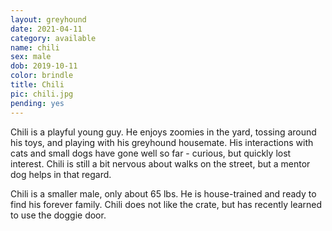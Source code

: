 ```yaml
---
layout: greyhound
date: 2021-04-11
category: available
name: chili
sex: male
dob: 2019-10-11
color: brindle
title: Chili
pic: chili.jpg
pending: yes
---
```

Chili is a playful young guy. He enjoys zoomies in the yard, tossing around his toys, and playing with his greyhound housemate. His interactions with cats and small dogs have gone well so far - curious, but quickly lost interest. Chili is still a bit nervous about walks on the street, but a mentor dog helps in that regard. 

Chili is a smaller male, only about 65 lbs. He is house-trained and ready to find his forever family. Chili does not like the crate, but has recently learned to use the doggie door. 

